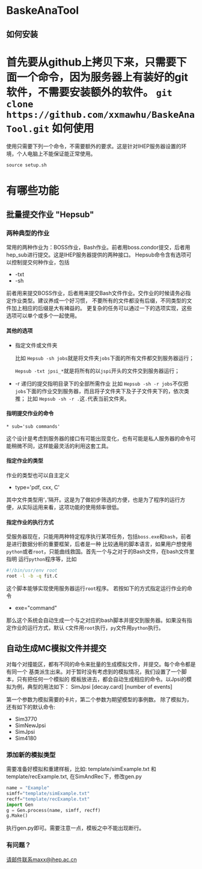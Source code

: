 # BaskeAnaTool
## 如何安装
首先要从github上拷贝下来，只需要下面一个命令，因为服务器上有装好的git软件，不需要安装额外的软件。
```git clone https://github.com/xxmawhu/BaskeAnaTool.git```
如何使用
=====================================
使用只需要下列一个命令，不需要额外的要求。这是针对IHEP服务器设置的环境，个人电脑上不能保证能正常使用。

   `source setup.sh`


有哪些功能
=========

## 批量提交作业 "Hepsub"
### 两种典型的作业
常用的两种作业为：BOSS作业，Bash作业。前者用boss.condor提交，后者用hep_sub进行提交。这是IHEP服务器提供的两种接口。
Hepsub命令含有选项可以控制提交何种作业，包括
   * -txt
   * -sh

前者用来提交BOSS作业，后者用来提交Bash文件作业。交作业的时候请务必指定作业类型。建议养成一个好习惯，
不要所有的文件都没有后缀，不同类型的文件加上相应的后缀是大有裨益的。
更复杂的任务可以通过一下的选项实现，这些选项可以单个或多个一起使用。
#### 其他的选项
   * 指定文件或文件夹

     比如 `Hepsub -sh jobs`就是将文件夹`jobs`下面的所有文件都交到服务器运行；

     `Hepsub -txt jpsi_*`就是将所有的以`jspi`开头的文件交到服务器运行；
   * -r 递归的提交指明目录下的全部所需作业
    比如 `Hepsub -sh -r jobs`不仅把`jobs`下面的作业交到服务器，而且将子文件夹下及子子文件夹下的，依次类推；
    比如 `Hepsub -sh -r .`这`.`代表当前文件夹。
#### 指明提交作业的命令

    * sub='sub commands'

这个设计是考虑到服务器的接口有可能出现变化，也有可能是私人服务器的命令可能稍微不同，这样能最灵活的利用这套工具。
#### 指定作业的类型
作业的类型也可以自主定义

  * type='pdf, cxx, C'

其中文件类型用‘，’隔开。这是为了做初步筛选的方便，也是为了程序的运行方便，从实际运用来看，这项功能的使用频率很低。
#### 指定作业的执行方式
受服务器现在，只能用两种特定程序执行某项任务，包括`boss.exe`和`bash`，前者是进行数据分析的重要框架，后者是一种
比较通用的脚本语言，如果用户想使用`python`或者`root`，只能曲线救国。首先一个与之对于的Bash文件，在bash文件里指明
运行`python`程序等，比如
 ```bash
 #!/bin/usr/env root
 root -l -b -q fit.C 
```
这个脚本能够实现使用服务器运行`root`程序。
若按如下的方式指定运行作业的命令
* exe="command" 

那么这个系统会自动生成一个与之对应的bash脚本并提交到服务器。如果没有指定作业的运行方式，默认
`C`文件用`root`执行，`py`文件用`python`执行。

        
## 自动生成MC模拟文件并提交
对每个对撞能区，都有不同的命令来批量的生成模拟文件，并提交。每个命令都是有同一个
基类派生出来。对于暂时没有考虑到的模拟情况，我们设置了一个脚本，只有把任何一个模拟的
模板放进去，都会自动生成相应的命令。以Jpsi的模拟为例，典型的用法如下：
     SimJpsi [decay.card] [number of events]

第一个参数为模拟需要的卡片，第二个参数为期望模型的事例数。
除了模拟为，还有如下的默认命令:
* Sim3770 
* SimNewJpsi
* SimJpsi
* Sim4180

### 添加新的模拟类型
需要准备好模拟和重建样板，比如: template/simExample.txt 和
template/recExample.txt, 在SimAndRec下，修改gen.py
```python
name = "Example"
simff="template/simExample.txt"
recff="template/recExample.txt"
import Gen
g = Gen.process(name, simff, recff)
g.Make()
```

执行gen.py即可。需要注意一点，模板之中不能出现断行。

### 有问题？
请邮件联系maxx@ihep.ac.cn
